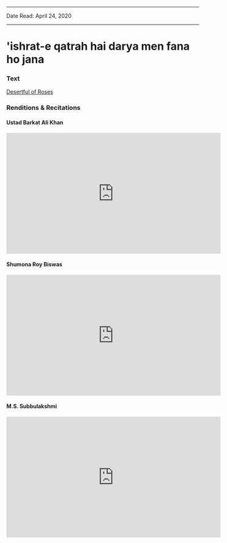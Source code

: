 ***
Date Read: April 24, 2020
***

# 'ishrat-e qatrah hai darya men fana ho jana

### Text
[Desertful of Roses](http://www.columbia.edu/itc/mealac/pritchett/00ghalib/048/index_048.html)

### Renditions & Recitations

#### Ustad Barkat Ali Khan

<iframe width="560" height="315" src="https://www.youtube.com/embed/UXyVVba5CaM" title="YouTube video player" frameborder="0" allow="accelerometer; autoplay; clipboard-write; encrypted-media; gyroscope; picture-in-picture" allowfullscreen></iframe>

#### Shumona Roy Biswas

<iframe width="560" height="315" src="https://www.youtube.com/embed/GJdUVhYhhuI&t=171s" title="YouTube video player" frameborder="0" allow="accelerometer; autoplay; clipboard-write; encrypted-media; gyroscope; picture-in-picture" allowfullscreen></iframe>

#### M.S. Subbulakshmi

<iframe width="560" height="315" src="https://www.youtube.com/embed/_EbIESRjc2I" title="YouTube video player" frameborder="0" allow="accelerometer; autoplay; clipboard-write; encrypted-media; gyroscope; picture-in-picture" allowfullscreen></iframe>


